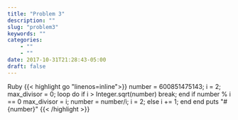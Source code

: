 ```yaml
---
title: "Problem 3"
description: ""
slug: "problem3"
keywords: ""
categories: 
    - ""
    - ""
date: 2017-10-31T21:28:43-05:00
draft: false
---
```

Ruby
{{< highlight go  "linenos=inline">}}
number = 600851475143;
i = 2;
max_divisor = 0;
loop do
    if i > Integer.sqrt(number)
        break;
    end
    if number % i == 0
        max_divisor = i;
        number = number/i;
        i = 2;
    else
        i += 1;
    end
end
puts "#{number}"
{{< /highlight >}}
